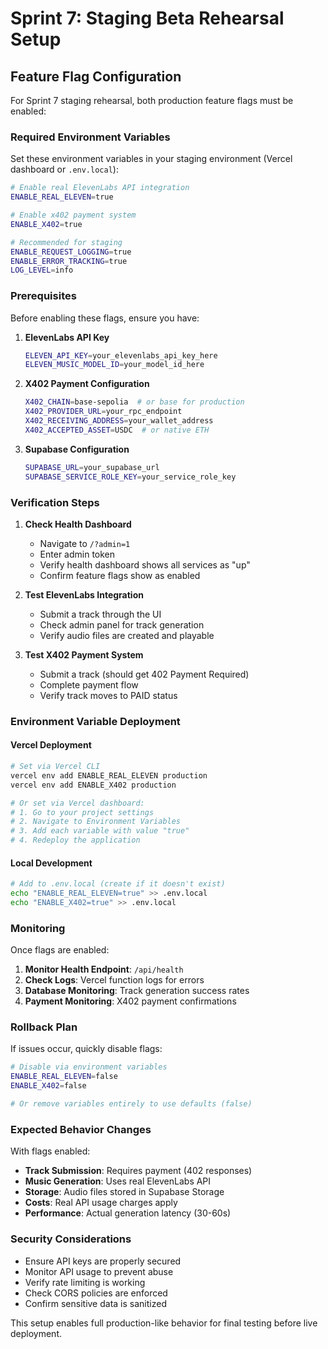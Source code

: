# Sprint 7: Staging Beta Rehearsal Setup

## Feature Flag Configuration

For Sprint 7 staging rehearsal, both production feature flags must be enabled:

### Required Environment Variables

Set these environment variables in your staging environment (Vercel dashboard or `.env.local`):

```bash
# Enable real ElevenLabs API integration
ENABLE_REAL_ELEVEN=true

# Enable x402 payment system
ENABLE_X402=true

# Recommended for staging
ENABLE_REQUEST_LOGGING=true
ENABLE_ERROR_TRACKING=true
LOG_LEVEL=info
```

### Prerequisites

Before enabling these flags, ensure you have:

1. **ElevenLabs API Key**
   ```bash
   ELEVEN_API_KEY=your_elevenlabs_api_key_here
   ELEVEN_MUSIC_MODEL_ID=your_model_id_here
   ```

2. **X402 Payment Configuration**
   ```bash
   X402_CHAIN=base-sepolia  # or base for production
   X402_PROVIDER_URL=your_rpc_endpoint
   X402_RECEIVING_ADDRESS=your_wallet_address
   X402_ACCEPTED_ASSET=USDC  # or native ETH
   ```

3. **Supabase Configuration**
   ```bash
   SUPABASE_URL=your_supabase_url
   SUPABASE_SERVICE_ROLE_KEY=your_service_role_key
   ```

### Verification Steps

1. **Check Health Dashboard**
   - Navigate to `/?admin=1` 
   - Enter admin token
   - Verify health dashboard shows all services as "up"
   - Confirm feature flags show as enabled

2. **Test ElevenLabs Integration**
   - Submit a track through the UI
   - Check admin panel for track generation
   - Verify audio files are created and playable

3. **Test X402 Payment System**
   - Submit a track (should get 402 Payment Required)
   - Complete payment flow
   - Verify track moves to PAID status

### Environment Variable Deployment

#### Vercel Deployment
```bash
# Set via Vercel CLI
vercel env add ENABLE_REAL_ELEVEN production
vercel env add ENABLE_X402 production

# Or set via Vercel dashboard:
# 1. Go to your project settings
# 2. Navigate to Environment Variables
# 3. Add each variable with value "true"
# 4. Redeploy the application
```

#### Local Development
```bash
# Add to .env.local (create if it doesn't exist)
echo "ENABLE_REAL_ELEVEN=true" >> .env.local
echo "ENABLE_X402=true" >> .env.local
```

### Monitoring

Once flags are enabled:

1. **Monitor Health Endpoint**: `/api/health`
2. **Check Logs**: Vercel function logs for errors
3. **Database Monitoring**: Track generation success rates
4. **Payment Monitoring**: X402 payment confirmations

### Rollback Plan

If issues occur, quickly disable flags:

```bash
# Disable via environment variables
ENABLE_REAL_ELEVEN=false
ENABLE_X402=false

# Or remove variables entirely to use defaults (false)
```

### Expected Behavior Changes

With flags enabled:

- **Track Submission**: Requires payment (402 responses)
- **Music Generation**: Uses real ElevenLabs API
- **Storage**: Audio files stored in Supabase Storage
- **Costs**: Real API usage charges apply
- **Performance**: Actual generation latency (30-60s)

### Security Considerations

- Ensure API keys are properly secured
- Monitor API usage to prevent abuse
- Verify rate limiting is working
- Check CORS policies are enforced
- Confirm sensitive data is sanitized

This setup enables full production-like behavior for final testing before live deployment.